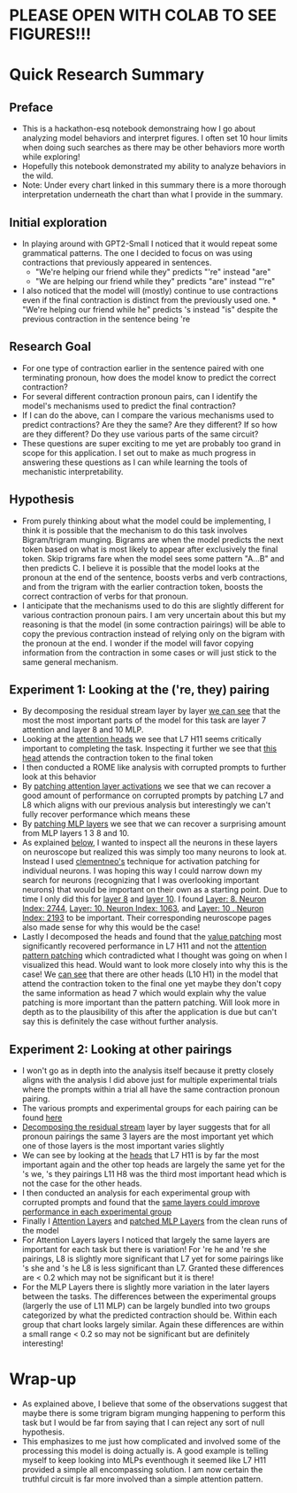 <a name="top"></a>
# PLEASE OPEN WITH COLAB TO SEE FIGURES!!!

# Quick Research Summary
## Preface
*  This is a hackathon-esq notebook demonstraing how I go about analyzing model behaviors and interpret figures. I often set 10 hour limits when doing such searches as there may be other behaviors more worth while exploring!
*   Hopefully this notebook demonstrated my ability to analyze behaviors in the wild.
*   Note: Under every chart linked in this summary there is a more thorough interpretation underneath the chart than what I provide in the summary.


## Initial exploration
  *   In playing around with GPT2-Small I noticed that it would repeat some grammatical patterns. The one I decided to focus on was using contractions that previously appeared in sentences.
      *   "We're helping our friend while they" predicts "'re" instead "are"
      *   "We are helping our friend while they" predicts "are" instead "'re"
  *   I also noticed that the model will (mostly) continue to use contractions even if the final contraction is distinct from the previously used one.
    *   "We're helping our friend while he" predicts 's instead "is" despite the previous contraction in the sentence being 're

## Research Goal
*   For one type of contraction earlier in the sentence paired with one terminating pronoun, how does the model know to predict the correct contraction?
*   For several different contraction pronoun pairs, can I identify the model's mechanisms used to predict the final contraction?
*   If I can do the above, can I compare the various mechanisms used to predict contractions? Are they the same? Are they different? If so how are they different? Do they use various parts of the same circuit?
*   These questions are super exciting to me yet are probably too grand in scope for this application. I set out to make as much progress in answering these questions as I can while learning the tools of mechanistic interpretability.

## Hypothesis
*   From purely thinking about what the model could be implementing, I think it is possible that the mechanism to do this task involves Bigram/trigram munging. Bigrams are when the model predicts the next token based on what is most likely to appear after exclusively the final token. Skip trigrams fare when the model sees some pattern "A...B" and then predicts C. I believe it is possible that the model looks at the pronoun at the end of the sentence, boosts verbs and verb contractions, and from the trigram with the earlier contraction token, boosts the correct contraction of verbs for that pronoun.
*   I anticipate that the mechanisms used to do this are slightly different for various contraction pronoun pairs. I am very uncertain about this but my reasoning is that the model (in some contraction pairings) will be able to copy the previous contraction instead of relying only on the bigram with the pronoun at the end. I wonder if the model will favor copying information from the contraction in some cases or will just stick to the same general mechanism.

## Experiment 1: Looking at the ('re, they) pairing
*   By decomposing the residual stream layer by layer [we can see](#E1:LA)  that the most the most important parts of the model for this task are layer 7 attention and layer 8 and 10 MLP.
*   Looking at the [attention heads](#E1:AH) we see that L7 H11 seems critically important to completing the task. Inspecting it further we see that [this head](#E1:HP) attends the contraction token to the final token
*   I then conducted a ROME like analysis with corrupted prompts to further look at this behavior
*   By [patching attention layer activations](#E1:ALP) we see that we can recover a good amount of performance on corrupted prompts by patching L7 and L8 which aligns with our previous analysis but interestingly we can't fully recover performance which means these
*   By [patching MLP layers](#E1:MLPP) we see that we can recover a surprising amount from MLP layers 1 3 8 and 10.
*   As explained [below](#neurExp), I wanted to inspect all the neurons in these layers on neuroscope but realized this was simply too many neurons to look at. Instead I used [clementneo's](#credit) technique for activation patching for individual neurons. I was hoping this way I could narrow down my search for neurons (recognizing that I was overlooking important neurons) that would be important on their own as a starting point. Due to time I only did this for [layer 8](#E1:NP8) and [layer 10](#E1:NP10). I found [Layer: 8. Neuron Index: 2744](#E1:NI2744), [Layer: 10. Neuron Index: 1063](#E1:NI1063), and [Layer: 10 . Neuron Index: 2193](#E1:NI2193) to be important. Their corresponding neuroscope pages also made sense for why this would be the case!
*   Lastly I decomposed the heads and found that the [value patching](#E1:VPP) most significantly recovered performance in L7 H11 and not the [attention pattern patching](#E1:APP) which contradicted what I thought was going on when I visualized this head. Would want to look more closely into why this is the case! We [can see](#E1:HP) that there are other heads (L10 H1) in the model that attend the contraction token to the final one yet maybe they don't copy the same information as head 7 which would explain why the value patching is more important than the pattern patching. Will look more in depth as to the plausibility of this after the application is due but can't say this is definitely the case without further analysis.

## Experiment 2: Looking at other pairings

*   I won't go as in depth into the analysis itself because it pretty closely aligns with the analysis I did above just for multiple experimental trials where the prompts within a trial all have the same contraction pronoun pairing.
*   The various prompts and experimental groups for each pairing can be found [here](#E2:DPA)
*   [Decomposing the residual stream](#E2:LA) layer by layer suggests that for all pronoun pairings the same 3 layers are the most important yet which one of those layers is the most important varies slightly
*   We can see by looking at the [heads](#E2:HA) that L7 H11 is by far the most important again and the other top heads are largely the same yet for the 's we, 's they pairings L11 H8 was the third most important head which is not the case for the other heads.
*   I then conducted an analysis for each experimental group with corrupted prompts and found that the [same layers could improve performance in each experimental group](#E2:RSP)
*   Finally I [Attention Layers](#E2:ALP) and [patched MLP Layers](#E2:MLPP) from the clean runs of the model
*   For Attention Layers layers I noticed that largely the same layers are important for each task but there is variation! For 're he and 're she pairings, L8 is slightly more significant that L7 yet for some pairings like 's she and 's he L8 is less significant than L7. Granted these differences are < 0.2 which may not be significant but it is there!
*   For the MLP Layers there is slightly more variation in the later layers between the tasks. The differences between the experimental groups (largerly the use of L11 MLP) can be largely bundled into two groups categorized by what the predicted contraction should be. Within each group that chart looks largely similar. Again these differences are within a small range < 0.2 so may not be significant but are definitely interesting!


# Wrap-up
*   As explained above, I believe that some of the observations suggest that maybe there is some trigram bigram munging happening to perform this task but I would be far from saying that I can reject any sort of null hypothesis.
*   This emphasizes to me just how complicated and involved some of the processing this model is doing actually is. A good example is telling myself to keep looking into MLPs eventhough it seemed like L7 H11 provided a simple all encompassing solution. I am now certain the truthful circuit is far more involved than a simple attention pattern.

















